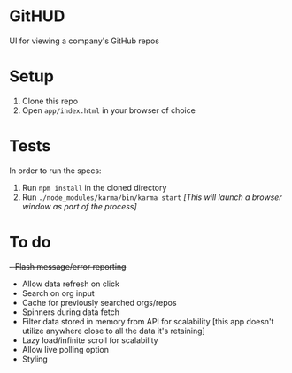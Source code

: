 # GitHUD

UI for viewing a company's GitHub repos

# Setup
1. Clone this repo
2. Open `app/index.html` in your browser of choice

# Tests
In order to run the specs:

1. Run `npm install` in the cloned directory
2. Run `./node_modules/karma/bin/karma start` _[This will launch a browser window as part of the process]_


# To do
~~- Flash message/error reporting~~
- Allow data refresh on click
- Search on org input
- Cache for previously searched orgs/repos
- Spinners during data fetch
- Filter data stored in memory from API for scalability [this app doesn't utilize anywhere close to all the data it's retaining]
- Lazy load/infinite scroll for scalability
- Allow live polling option
- Styling
